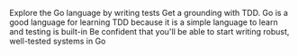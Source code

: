 Explore the Go language by writing tests
Get a grounding with TDD. Go is a good language for learning TDD because it is a simple language to learn and testing is built-in
Be confident that you'll be able to start writing robust, well-tested systems in Go